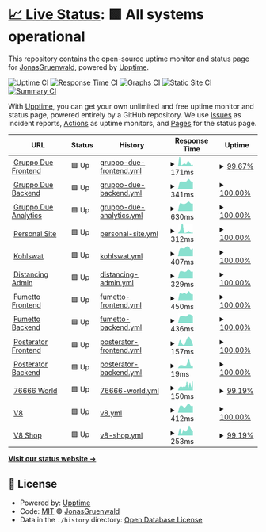 # [📈 Live Status](https://uptime.jonasg.me): <!--live status--> **🟩 All systems operational**

This repository contains the open-source uptime monitor and status page for [JonasGruenwald](jonasg.me), powered by [Upptime](https://github.com/upptime/upptime).

[![Uptime CI](https://github.com/JonasGruenwald/uptime-monitor/workflows/Uptime%20CI/badge.svg)](https://github.com/JonasGruenwald/uptime-monitor/actions?query=workflow%3A%22Uptime+CI%22)
[![Response Time CI](https://github.com/JonasGruenwald/uptime-monitor/workflows/Response%20Time%20CI/badge.svg)](https://github.com/JonasGruenwald/uptime-monitor/actions?query=workflow%3A%22Response+Time+CI%22)
[![Graphs CI](https://github.com/JonasGruenwald/uptime-monitor/workflows/Graphs%20CI/badge.svg)](https://github.com/JonasGruenwald/uptime-monitor/actions?query=workflow%3A%22Graphs+CI%22)
[![Static Site CI](https://github.com/JonasGruenwald/uptime-monitor/workflows/Static%20Site%20CI/badge.svg)](https://github.com/JonasGruenwald/uptime-monitor/actions?query=workflow%3A%22Static+Site+CI%22)
[![Summary CI](https://github.com/JonasGruenwald/uptime-monitor/workflows/Summary%20CI/badge.svg)](https://github.com/JonasGruenwald/uptime-monitor/actions?query=workflow%3A%22Summary+CI%22)

With [Upptime](https://upptime.js.org), you can get your own unlimited and free uptime monitor and status page, powered entirely by a GitHub repository. We use [Issues](https://github.com/JonasGruenwald/uptime-monitor/issues) as incident reports, [Actions](https://github.com/JonasGruenwald/uptime-monitor/actions) as uptime monitors, and [Pages](https://uptime.jonasg.me) for the status page.

<!--start: status pages-->
<!-- This summary is generated by Upptime (https://github.com/upptime/upptime) -->
<!-- Do not edit this manually, your changes will be overwritten -->
<!-- prettier-ignore -->
| URL | Status | History | Response Time | Uptime |
| --- | ------ | ------- | ------------- | ------ |
| <img alt="" src="https://favicons.githubusercontent.com/gruppo-due.com" height="13"> [Gruppo Due Frontend](https://gruppo-due.com/) | 🟩 Up | [gruppo-due-frontend.yml](https://github.com/JonasGruenwald/uptime-monitor/commits/HEAD/history/gruppo-due-frontend.yml) | <details><summary><img alt="Response time graph" src="./graphs/gruppo-due-frontend/response-time-week.png" height="20"> 171ms</summary><br><a href="https://uptime.jonasg.me/history/gruppo-due-frontend"><img alt="Response time 193" src="https://img.shields.io/endpoint?url=https%3A%2F%2Fraw.githubusercontent.com%2FJonasGruenwald%2Fuptime-monitor%2FHEAD%2Fapi%2Fgruppo-due-frontend%2Fresponse-time.json"></a><br><a href="https://uptime.jonasg.me/history/gruppo-due-frontend"><img alt="24-hour response time 85" src="https://img.shields.io/endpoint?url=https%3A%2F%2Fraw.githubusercontent.com%2FJonasGruenwald%2Fuptime-monitor%2FHEAD%2Fapi%2Fgruppo-due-frontend%2Fresponse-time-day.json"></a><br><a href="https://uptime.jonasg.me/history/gruppo-due-frontend"><img alt="7-day response time 171" src="https://img.shields.io/endpoint?url=https%3A%2F%2Fraw.githubusercontent.com%2FJonasGruenwald%2Fuptime-monitor%2FHEAD%2Fapi%2Fgruppo-due-frontend%2Fresponse-time-week.json"></a><br><a href="https://uptime.jonasg.me/history/gruppo-due-frontend"><img alt="30-day response time 159" src="https://img.shields.io/endpoint?url=https%3A%2F%2Fraw.githubusercontent.com%2FJonasGruenwald%2Fuptime-monitor%2FHEAD%2Fapi%2Fgruppo-due-frontend%2Fresponse-time-month.json"></a><br><a href="https://uptime.jonasg.me/history/gruppo-due-frontend"><img alt="1-year response time 193" src="https://img.shields.io/endpoint?url=https%3A%2F%2Fraw.githubusercontent.com%2FJonasGruenwald%2Fuptime-monitor%2FHEAD%2Fapi%2Fgruppo-due-frontend%2Fresponse-time-year.json"></a></details> | <details><summary><a href="https://uptime.jonasg.me/history/gruppo-due-frontend">99.67%</a></summary><a href="https://uptime.jonasg.me/history/gruppo-due-frontend"><img alt="All-time uptime 99.98%" src="https://img.shields.io/endpoint?url=https%3A%2F%2Fraw.githubusercontent.com%2FJonasGruenwald%2Fuptime-monitor%2FHEAD%2Fapi%2Fgruppo-due-frontend%2Fuptime.json"></a><br><a href="https://uptime.jonasg.me/history/gruppo-due-frontend"><img alt="24-hour uptime 100.00%" src="https://img.shields.io/endpoint?url=https%3A%2F%2Fraw.githubusercontent.com%2FJonasGruenwald%2Fuptime-monitor%2FHEAD%2Fapi%2Fgruppo-due-frontend%2Fuptime-day.json"></a><br><a href="https://uptime.jonasg.me/history/gruppo-due-frontend"><img alt="7-day uptime 99.67%" src="https://img.shields.io/endpoint?url=https%3A%2F%2Fraw.githubusercontent.com%2FJonasGruenwald%2Fuptime-monitor%2FHEAD%2Fapi%2Fgruppo-due-frontend%2Fuptime-week.json"></a><br><a href="https://uptime.jonasg.me/history/gruppo-due-frontend"><img alt="30-day uptime 99.92%" src="https://img.shields.io/endpoint?url=https%3A%2F%2Fraw.githubusercontent.com%2FJonasGruenwald%2Fuptime-monitor%2FHEAD%2Fapi%2Fgruppo-due-frontend%2Fuptime-month.json"></a><br><a href="https://uptime.jonasg.me/history/gruppo-due-frontend"><img alt="1-year uptime 99.98%" src="https://img.shields.io/endpoint?url=https%3A%2F%2Fraw.githubusercontent.com%2FJonasGruenwald%2Fuptime-monitor%2FHEAD%2Fapi%2Fgruppo-due-frontend%2Fuptime-year.json"></a></details>
| <img alt="" src="https://favicons.githubusercontent.com/flouz.mgmt.gruppo-due.com" height="13"> [Gruppo Due Backend](https://flouz.mgmt.gruppo-due.com/) | 🟩 Up | [gruppo-due-backend.yml](https://github.com/JonasGruenwald/uptime-monitor/commits/HEAD/history/gruppo-due-backend.yml) | <details><summary><img alt="Response time graph" src="./graphs/gruppo-due-backend/response-time-week.png" height="20"> 341ms</summary><br><a href="https://uptime.jonasg.me/history/gruppo-due-backend"><img alt="Response time 386" src="https://img.shields.io/endpoint?url=https%3A%2F%2Fraw.githubusercontent.com%2FJonasGruenwald%2Fuptime-monitor%2FHEAD%2Fapi%2Fgruppo-due-backend%2Fresponse-time.json"></a><br><a href="https://uptime.jonasg.me/history/gruppo-due-backend"><img alt="24-hour response time 306" src="https://img.shields.io/endpoint?url=https%3A%2F%2Fraw.githubusercontent.com%2FJonasGruenwald%2Fuptime-monitor%2FHEAD%2Fapi%2Fgruppo-due-backend%2Fresponse-time-day.json"></a><br><a href="https://uptime.jonasg.me/history/gruppo-due-backend"><img alt="7-day response time 341" src="https://img.shields.io/endpoint?url=https%3A%2F%2Fraw.githubusercontent.com%2FJonasGruenwald%2Fuptime-monitor%2FHEAD%2Fapi%2Fgruppo-due-backend%2Fresponse-time-week.json"></a><br><a href="https://uptime.jonasg.me/history/gruppo-due-backend"><img alt="30-day response time 381" src="https://img.shields.io/endpoint?url=https%3A%2F%2Fraw.githubusercontent.com%2FJonasGruenwald%2Fuptime-monitor%2FHEAD%2Fapi%2Fgruppo-due-backend%2Fresponse-time-month.json"></a><br><a href="https://uptime.jonasg.me/history/gruppo-due-backend"><img alt="1-year response time 386" src="https://img.shields.io/endpoint?url=https%3A%2F%2Fraw.githubusercontent.com%2FJonasGruenwald%2Fuptime-monitor%2FHEAD%2Fapi%2Fgruppo-due-backend%2Fresponse-time-year.json"></a></details> | <details><summary><a href="https://uptime.jonasg.me/history/gruppo-due-backend">100.00%</a></summary><a href="https://uptime.jonasg.me/history/gruppo-due-backend"><img alt="All-time uptime 99.98%" src="https://img.shields.io/endpoint?url=https%3A%2F%2Fraw.githubusercontent.com%2FJonasGruenwald%2Fuptime-monitor%2FHEAD%2Fapi%2Fgruppo-due-backend%2Fuptime.json"></a><br><a href="https://uptime.jonasg.me/history/gruppo-due-backend"><img alt="24-hour uptime 100.00%" src="https://img.shields.io/endpoint?url=https%3A%2F%2Fraw.githubusercontent.com%2FJonasGruenwald%2Fuptime-monitor%2FHEAD%2Fapi%2Fgruppo-due-backend%2Fuptime-day.json"></a><br><a href="https://uptime.jonasg.me/history/gruppo-due-backend"><img alt="7-day uptime 100.00%" src="https://img.shields.io/endpoint?url=https%3A%2F%2Fraw.githubusercontent.com%2FJonasGruenwald%2Fuptime-monitor%2FHEAD%2Fapi%2Fgruppo-due-backend%2Fuptime-week.json"></a><br><a href="https://uptime.jonasg.me/history/gruppo-due-backend"><img alt="30-day uptime 100.00%" src="https://img.shields.io/endpoint?url=https%3A%2F%2Fraw.githubusercontent.com%2FJonasGruenwald%2Fuptime-monitor%2FHEAD%2Fapi%2Fgruppo-due-backend%2Fuptime-month.json"></a><br><a href="https://uptime.jonasg.me/history/gruppo-due-backend"><img alt="1-year uptime 99.98%" src="https://img.shields.io/endpoint?url=https%3A%2F%2Fraw.githubusercontent.com%2FJonasGruenwald%2Fuptime-monitor%2FHEAD%2Fapi%2Fgruppo-due-backend%2Fuptime-year.json"></a></details>
| <img alt="" src="https://favicons.githubusercontent.com/analytics.mgmt.gruppo-due.com" height="13"> [Gruppo Due Analytics](https://analytics.mgmt.gruppo-due.com/) | 🟩 Up | [gruppo-due-analytics.yml](https://github.com/JonasGruenwald/uptime-monitor/commits/HEAD/history/gruppo-due-analytics.yml) | <details><summary><img alt="Response time graph" src="./graphs/gruppo-due-analytics/response-time-week.png" height="20"> 630ms</summary><br><a href="https://uptime.jonasg.me/history/gruppo-due-analytics"><img alt="Response time 706" src="https://img.shields.io/endpoint?url=https%3A%2F%2Fraw.githubusercontent.com%2FJonasGruenwald%2Fuptime-monitor%2FHEAD%2Fapi%2Fgruppo-due-analytics%2Fresponse-time.json"></a><br><a href="https://uptime.jonasg.me/history/gruppo-due-analytics"><img alt="24-hour response time 593" src="https://img.shields.io/endpoint?url=https%3A%2F%2Fraw.githubusercontent.com%2FJonasGruenwald%2Fuptime-monitor%2FHEAD%2Fapi%2Fgruppo-due-analytics%2Fresponse-time-day.json"></a><br><a href="https://uptime.jonasg.me/history/gruppo-due-analytics"><img alt="7-day response time 630" src="https://img.shields.io/endpoint?url=https%3A%2F%2Fraw.githubusercontent.com%2FJonasGruenwald%2Fuptime-monitor%2FHEAD%2Fapi%2Fgruppo-due-analytics%2Fresponse-time-week.json"></a><br><a href="https://uptime.jonasg.me/history/gruppo-due-analytics"><img alt="30-day response time 686" src="https://img.shields.io/endpoint?url=https%3A%2F%2Fraw.githubusercontent.com%2FJonasGruenwald%2Fuptime-monitor%2FHEAD%2Fapi%2Fgruppo-due-analytics%2Fresponse-time-month.json"></a><br><a href="https://uptime.jonasg.me/history/gruppo-due-analytics"><img alt="1-year response time 706" src="https://img.shields.io/endpoint?url=https%3A%2F%2Fraw.githubusercontent.com%2FJonasGruenwald%2Fuptime-monitor%2FHEAD%2Fapi%2Fgruppo-due-analytics%2Fresponse-time-year.json"></a></details> | <details><summary><a href="https://uptime.jonasg.me/history/gruppo-due-analytics">100.00%</a></summary><a href="https://uptime.jonasg.me/history/gruppo-due-analytics"><img alt="All-time uptime 100.00%" src="https://img.shields.io/endpoint?url=https%3A%2F%2Fraw.githubusercontent.com%2FJonasGruenwald%2Fuptime-monitor%2FHEAD%2Fapi%2Fgruppo-due-analytics%2Fuptime.json"></a><br><a href="https://uptime.jonasg.me/history/gruppo-due-analytics"><img alt="24-hour uptime 100.00%" src="https://img.shields.io/endpoint?url=https%3A%2F%2Fraw.githubusercontent.com%2FJonasGruenwald%2Fuptime-monitor%2FHEAD%2Fapi%2Fgruppo-due-analytics%2Fuptime-day.json"></a><br><a href="https://uptime.jonasg.me/history/gruppo-due-analytics"><img alt="7-day uptime 100.00%" src="https://img.shields.io/endpoint?url=https%3A%2F%2Fraw.githubusercontent.com%2FJonasGruenwald%2Fuptime-monitor%2FHEAD%2Fapi%2Fgruppo-due-analytics%2Fuptime-week.json"></a><br><a href="https://uptime.jonasg.me/history/gruppo-due-analytics"><img alt="30-day uptime 100.00%" src="https://img.shields.io/endpoint?url=https%3A%2F%2Fraw.githubusercontent.com%2FJonasGruenwald%2Fuptime-monitor%2FHEAD%2Fapi%2Fgruppo-due-analytics%2Fuptime-month.json"></a><br><a href="https://uptime.jonasg.me/history/gruppo-due-analytics"><img alt="1-year uptime 100.00%" src="https://img.shields.io/endpoint?url=https%3A%2F%2Fraw.githubusercontent.com%2FJonasGruenwald%2Fuptime-monitor%2FHEAD%2Fapi%2Fgruppo-due-analytics%2Fuptime-year.json"></a></details>
| <img alt="" src="https://favicons.githubusercontent.com/jonasg.me" height="13"> [Personal Site](https://jonasg.me/) | 🟩 Up | [personal-site.yml](https://github.com/JonasGruenwald/uptime-monitor/commits/HEAD/history/personal-site.yml) | <details><summary><img alt="Response time graph" src="./graphs/personal-site/response-time-week.png" height="20"> 312ms</summary><br><a href="https://uptime.jonasg.me/history/personal-site"><img alt="Response time 718" src="https://img.shields.io/endpoint?url=https%3A%2F%2Fraw.githubusercontent.com%2FJonasGruenwald%2Fuptime-monitor%2FHEAD%2Fapi%2Fpersonal-site%2Fresponse-time.json"></a><br><a href="https://uptime.jonasg.me/history/personal-site"><img alt="24-hour response time 80" src="https://img.shields.io/endpoint?url=https%3A%2F%2Fraw.githubusercontent.com%2FJonasGruenwald%2Fuptime-monitor%2FHEAD%2Fapi%2Fpersonal-site%2Fresponse-time-day.json"></a><br><a href="https://uptime.jonasg.me/history/personal-site"><img alt="7-day response time 312" src="https://img.shields.io/endpoint?url=https%3A%2F%2Fraw.githubusercontent.com%2FJonasGruenwald%2Fuptime-monitor%2FHEAD%2Fapi%2Fpersonal-site%2Fresponse-time-week.json"></a><br><a href="https://uptime.jonasg.me/history/personal-site"><img alt="30-day response time 322" src="https://img.shields.io/endpoint?url=https%3A%2F%2Fraw.githubusercontent.com%2FJonasGruenwald%2Fuptime-monitor%2FHEAD%2Fapi%2Fpersonal-site%2Fresponse-time-month.json"></a><br><a href="https://uptime.jonasg.me/history/personal-site"><img alt="1-year response time 718" src="https://img.shields.io/endpoint?url=https%3A%2F%2Fraw.githubusercontent.com%2FJonasGruenwald%2Fuptime-monitor%2FHEAD%2Fapi%2Fpersonal-site%2Fresponse-time-year.json"></a></details> | <details><summary><a href="https://uptime.jonasg.me/history/personal-site">100.00%</a></summary><a href="https://uptime.jonasg.me/history/personal-site"><img alt="All-time uptime 99.89%" src="https://img.shields.io/endpoint?url=https%3A%2F%2Fraw.githubusercontent.com%2FJonasGruenwald%2Fuptime-monitor%2FHEAD%2Fapi%2Fpersonal-site%2Fuptime.json"></a><br><a href="https://uptime.jonasg.me/history/personal-site"><img alt="24-hour uptime 100.00%" src="https://img.shields.io/endpoint?url=https%3A%2F%2Fraw.githubusercontent.com%2FJonasGruenwald%2Fuptime-monitor%2FHEAD%2Fapi%2Fpersonal-site%2Fuptime-day.json"></a><br><a href="https://uptime.jonasg.me/history/personal-site"><img alt="7-day uptime 100.00%" src="https://img.shields.io/endpoint?url=https%3A%2F%2Fraw.githubusercontent.com%2FJonasGruenwald%2Fuptime-monitor%2FHEAD%2Fapi%2Fpersonal-site%2Fuptime-week.json"></a><br><a href="https://uptime.jonasg.me/history/personal-site"><img alt="30-day uptime 99.89%" src="https://img.shields.io/endpoint?url=https%3A%2F%2Fraw.githubusercontent.com%2FJonasGruenwald%2Fuptime-monitor%2FHEAD%2Fapi%2Fpersonal-site%2Fuptime-month.json"></a><br><a href="https://uptime.jonasg.me/history/personal-site"><img alt="1-year uptime 99.89%" src="https://img.shields.io/endpoint?url=https%3A%2F%2Fraw.githubusercontent.com%2FJonasGruenwald%2Fuptime-monitor%2FHEAD%2Fapi%2Fpersonal-site%2Fuptime-year.json"></a></details>
| <img alt="" src="https://favicons.githubusercontent.com/kohlswat.studio" height="13"> [Kohlswat](https://kohlswat.studio/) | 🟩 Up | [kohlswat.yml](https://github.com/JonasGruenwald/uptime-monitor/commits/HEAD/history/kohlswat.yml) | <details><summary><img alt="Response time graph" src="./graphs/kohlswat/response-time-week.png" height="20"> 407ms</summary><br><a href="https://uptime.jonasg.me/history/kohlswat"><img alt="Response time 484" src="https://img.shields.io/endpoint?url=https%3A%2F%2Fraw.githubusercontent.com%2FJonasGruenwald%2Fuptime-monitor%2FHEAD%2Fapi%2Fkohlswat%2Fresponse-time.json"></a><br><a href="https://uptime.jonasg.me/history/kohlswat"><img alt="24-hour response time 385" src="https://img.shields.io/endpoint?url=https%3A%2F%2Fraw.githubusercontent.com%2FJonasGruenwald%2Fuptime-monitor%2FHEAD%2Fapi%2Fkohlswat%2Fresponse-time-day.json"></a><br><a href="https://uptime.jonasg.me/history/kohlswat"><img alt="7-day response time 407" src="https://img.shields.io/endpoint?url=https%3A%2F%2Fraw.githubusercontent.com%2FJonasGruenwald%2Fuptime-monitor%2FHEAD%2Fapi%2Fkohlswat%2Fresponse-time-week.json"></a><br><a href="https://uptime.jonasg.me/history/kohlswat"><img alt="30-day response time 446" src="https://img.shields.io/endpoint?url=https%3A%2F%2Fraw.githubusercontent.com%2FJonasGruenwald%2Fuptime-monitor%2FHEAD%2Fapi%2Fkohlswat%2Fresponse-time-month.json"></a><br><a href="https://uptime.jonasg.me/history/kohlswat"><img alt="1-year response time 484" src="https://img.shields.io/endpoint?url=https%3A%2F%2Fraw.githubusercontent.com%2FJonasGruenwald%2Fuptime-monitor%2FHEAD%2Fapi%2Fkohlswat%2Fresponse-time-year.json"></a></details> | <details><summary><a href="https://uptime.jonasg.me/history/kohlswat">100.00%</a></summary><a href="https://uptime.jonasg.me/history/kohlswat"><img alt="All-time uptime 99.93%" src="https://img.shields.io/endpoint?url=https%3A%2F%2Fraw.githubusercontent.com%2FJonasGruenwald%2Fuptime-monitor%2FHEAD%2Fapi%2Fkohlswat%2Fuptime.json"></a><br><a href="https://uptime.jonasg.me/history/kohlswat"><img alt="24-hour uptime 100.00%" src="https://img.shields.io/endpoint?url=https%3A%2F%2Fraw.githubusercontent.com%2FJonasGruenwald%2Fuptime-monitor%2FHEAD%2Fapi%2Fkohlswat%2Fuptime-day.json"></a><br><a href="https://uptime.jonasg.me/history/kohlswat"><img alt="7-day uptime 100.00%" src="https://img.shields.io/endpoint?url=https%3A%2F%2Fraw.githubusercontent.com%2FJonasGruenwald%2Fuptime-monitor%2FHEAD%2Fapi%2Fkohlswat%2Fuptime-week.json"></a><br><a href="https://uptime.jonasg.me/history/kohlswat"><img alt="30-day uptime 99.96%" src="https://img.shields.io/endpoint?url=https%3A%2F%2Fraw.githubusercontent.com%2FJonasGruenwald%2Fuptime-monitor%2FHEAD%2Fapi%2Fkohlswat%2Fuptime-month.json"></a><br><a href="https://uptime.jonasg.me/history/kohlswat"><img alt="1-year uptime 99.93%" src="https://img.shields.io/endpoint?url=https%3A%2F%2Fraw.githubusercontent.com%2FJonasGruenwald%2Fuptime-monitor%2FHEAD%2Fapi%2Fkohlswat%2Fuptime-year.json"></a></details>
| <img alt="" src="https://favicons.githubusercontent.com/admin.distancing.space" height="13"> [Distancing Admin](https://admin.distancing.space) | 🟩 Up | [distancing-admin.yml](https://github.com/JonasGruenwald/uptime-monitor/commits/HEAD/history/distancing-admin.yml) | <details><summary><img alt="Response time graph" src="./graphs/distancing-admin/response-time-week.png" height="20"> 329ms</summary><br><a href="https://uptime.jonasg.me/history/distancing-admin"><img alt="Response time 386" src="https://img.shields.io/endpoint?url=https%3A%2F%2Fraw.githubusercontent.com%2FJonasGruenwald%2Fuptime-monitor%2FHEAD%2Fapi%2Fdistancing-admin%2Fresponse-time.json"></a><br><a href="https://uptime.jonasg.me/history/distancing-admin"><img alt="24-hour response time 307" src="https://img.shields.io/endpoint?url=https%3A%2F%2Fraw.githubusercontent.com%2FJonasGruenwald%2Fuptime-monitor%2FHEAD%2Fapi%2Fdistancing-admin%2Fresponse-time-day.json"></a><br><a href="https://uptime.jonasg.me/history/distancing-admin"><img alt="7-day response time 329" src="https://img.shields.io/endpoint?url=https%3A%2F%2Fraw.githubusercontent.com%2FJonasGruenwald%2Fuptime-monitor%2FHEAD%2Fapi%2Fdistancing-admin%2Fresponse-time-week.json"></a><br><a href="https://uptime.jonasg.me/history/distancing-admin"><img alt="30-day response time 374" src="https://img.shields.io/endpoint?url=https%3A%2F%2Fraw.githubusercontent.com%2FJonasGruenwald%2Fuptime-monitor%2FHEAD%2Fapi%2Fdistancing-admin%2Fresponse-time-month.json"></a><br><a href="https://uptime.jonasg.me/history/distancing-admin"><img alt="1-year response time 386" src="https://img.shields.io/endpoint?url=https%3A%2F%2Fraw.githubusercontent.com%2FJonasGruenwald%2Fuptime-monitor%2FHEAD%2Fapi%2Fdistancing-admin%2Fresponse-time-year.json"></a></details> | <details><summary><a href="https://uptime.jonasg.me/history/distancing-admin">100.00%</a></summary><a href="https://uptime.jonasg.me/history/distancing-admin"><img alt="All-time uptime 100.00%" src="https://img.shields.io/endpoint?url=https%3A%2F%2Fraw.githubusercontent.com%2FJonasGruenwald%2Fuptime-monitor%2FHEAD%2Fapi%2Fdistancing-admin%2Fuptime.json"></a><br><a href="https://uptime.jonasg.me/history/distancing-admin"><img alt="24-hour uptime 100.00%" src="https://img.shields.io/endpoint?url=https%3A%2F%2Fraw.githubusercontent.com%2FJonasGruenwald%2Fuptime-monitor%2FHEAD%2Fapi%2Fdistancing-admin%2Fuptime-day.json"></a><br><a href="https://uptime.jonasg.me/history/distancing-admin"><img alt="7-day uptime 100.00%" src="https://img.shields.io/endpoint?url=https%3A%2F%2Fraw.githubusercontent.com%2FJonasGruenwald%2Fuptime-monitor%2FHEAD%2Fapi%2Fdistancing-admin%2Fuptime-week.json"></a><br><a href="https://uptime.jonasg.me/history/distancing-admin"><img alt="30-day uptime 100.00%" src="https://img.shields.io/endpoint?url=https%3A%2F%2Fraw.githubusercontent.com%2FJonasGruenwald%2Fuptime-monitor%2FHEAD%2Fapi%2Fdistancing-admin%2Fuptime-month.json"></a><br><a href="https://uptime.jonasg.me/history/distancing-admin"><img alt="1-year uptime 100.00%" src="https://img.shields.io/endpoint?url=https%3A%2F%2Fraw.githubusercontent.com%2FJonasGruenwald%2Fuptime-monitor%2FHEAD%2Fapi%2Fdistancing-admin%2Fuptime-year.json"></a></details>
| <img alt="" src="https://favicons.githubusercontent.com/fumetto.ch" height="13"> [Fumetto Frontend](https://fumetto.ch/) | 🟩 Up | [fumetto-frontend.yml](https://github.com/JonasGruenwald/uptime-monitor/commits/HEAD/history/fumetto-frontend.yml) | <details><summary><img alt="Response time graph" src="./graphs/fumetto-frontend/response-time-week.png" height="20"> 450ms</summary><br><a href="https://uptime.jonasg.me/history/fumetto-frontend"><img alt="Response time 479" src="https://img.shields.io/endpoint?url=https%3A%2F%2Fraw.githubusercontent.com%2FJonasGruenwald%2Fuptime-monitor%2FHEAD%2Fapi%2Ffumetto-frontend%2Fresponse-time.json"></a><br><a href="https://uptime.jonasg.me/history/fumetto-frontend"><img alt="24-hour response time 384" src="https://img.shields.io/endpoint?url=https%3A%2F%2Fraw.githubusercontent.com%2FJonasGruenwald%2Fuptime-monitor%2FHEAD%2Fapi%2Ffumetto-frontend%2Fresponse-time-day.json"></a><br><a href="https://uptime.jonasg.me/history/fumetto-frontend"><img alt="7-day response time 450" src="https://img.shields.io/endpoint?url=https%3A%2F%2Fraw.githubusercontent.com%2FJonasGruenwald%2Fuptime-monitor%2FHEAD%2Fapi%2Ffumetto-frontend%2Fresponse-time-week.json"></a><br><a href="https://uptime.jonasg.me/history/fumetto-frontend"><img alt="30-day response time 473" src="https://img.shields.io/endpoint?url=https%3A%2F%2Fraw.githubusercontent.com%2FJonasGruenwald%2Fuptime-monitor%2FHEAD%2Fapi%2Ffumetto-frontend%2Fresponse-time-month.json"></a><br><a href="https://uptime.jonasg.me/history/fumetto-frontend"><img alt="1-year response time 479" src="https://img.shields.io/endpoint?url=https%3A%2F%2Fraw.githubusercontent.com%2FJonasGruenwald%2Fuptime-monitor%2FHEAD%2Fapi%2Ffumetto-frontend%2Fresponse-time-year.json"></a></details> | <details><summary><a href="https://uptime.jonasg.me/history/fumetto-frontend">100.00%</a></summary><a href="https://uptime.jonasg.me/history/fumetto-frontend"><img alt="All-time uptime 99.98%" src="https://img.shields.io/endpoint?url=https%3A%2F%2Fraw.githubusercontent.com%2FJonasGruenwald%2Fuptime-monitor%2FHEAD%2Fapi%2Ffumetto-frontend%2Fuptime.json"></a><br><a href="https://uptime.jonasg.me/history/fumetto-frontend"><img alt="24-hour uptime 100.00%" src="https://img.shields.io/endpoint?url=https%3A%2F%2Fraw.githubusercontent.com%2FJonasGruenwald%2Fuptime-monitor%2FHEAD%2Fapi%2Ffumetto-frontend%2Fuptime-day.json"></a><br><a href="https://uptime.jonasg.me/history/fumetto-frontend"><img alt="7-day uptime 100.00%" src="https://img.shields.io/endpoint?url=https%3A%2F%2Fraw.githubusercontent.com%2FJonasGruenwald%2Fuptime-monitor%2FHEAD%2Fapi%2Ffumetto-frontend%2Fuptime-week.json"></a><br><a href="https://uptime.jonasg.me/history/fumetto-frontend"><img alt="30-day uptime 100.00%" src="https://img.shields.io/endpoint?url=https%3A%2F%2Fraw.githubusercontent.com%2FJonasGruenwald%2Fuptime-monitor%2FHEAD%2Fapi%2Ffumetto-frontend%2Fuptime-month.json"></a><br><a href="https://uptime.jonasg.me/history/fumetto-frontend"><img alt="1-year uptime 99.98%" src="https://img.shields.io/endpoint?url=https%3A%2F%2Fraw.githubusercontent.com%2FJonasGruenwald%2Fuptime-monitor%2FHEAD%2Fapi%2Ffumetto-frontend%2Fuptime-year.json"></a></details>
| <img alt="" src="https://favicons.githubusercontent.com/admin.fumetto.ch" height="13"> [Fumetto Backend](https://admin.fumetto.ch/admin) | 🟩 Up | [fumetto-backend.yml](https://github.com/JonasGruenwald/uptime-monitor/commits/HEAD/history/fumetto-backend.yml) | <details><summary><img alt="Response time graph" src="./graphs/fumetto-backend/response-time-week.png" height="20"> 436ms</summary><br><a href="https://uptime.jonasg.me/history/fumetto-backend"><img alt="Response time 517" src="https://img.shields.io/endpoint?url=https%3A%2F%2Fraw.githubusercontent.com%2FJonasGruenwald%2Fuptime-monitor%2FHEAD%2Fapi%2Ffumetto-backend%2Fresponse-time.json"></a><br><a href="https://uptime.jonasg.me/history/fumetto-backend"><img alt="24-hour response time 404" src="https://img.shields.io/endpoint?url=https%3A%2F%2Fraw.githubusercontent.com%2FJonasGruenwald%2Fuptime-monitor%2FHEAD%2Fapi%2Ffumetto-backend%2Fresponse-time-day.json"></a><br><a href="https://uptime.jonasg.me/history/fumetto-backend"><img alt="7-day response time 436" src="https://img.shields.io/endpoint?url=https%3A%2F%2Fraw.githubusercontent.com%2FJonasGruenwald%2Fuptime-monitor%2FHEAD%2Fapi%2Ffumetto-backend%2Fresponse-time-week.json"></a><br><a href="https://uptime.jonasg.me/history/fumetto-backend"><img alt="30-day response time 494" src="https://img.shields.io/endpoint?url=https%3A%2F%2Fraw.githubusercontent.com%2FJonasGruenwald%2Fuptime-monitor%2FHEAD%2Fapi%2Ffumetto-backend%2Fresponse-time-month.json"></a><br><a href="https://uptime.jonasg.me/history/fumetto-backend"><img alt="1-year response time 517" src="https://img.shields.io/endpoint?url=https%3A%2F%2Fraw.githubusercontent.com%2FJonasGruenwald%2Fuptime-monitor%2FHEAD%2Fapi%2Ffumetto-backend%2Fresponse-time-year.json"></a></details> | <details><summary><a href="https://uptime.jonasg.me/history/fumetto-backend">100.00%</a></summary><a href="https://uptime.jonasg.me/history/fumetto-backend"><img alt="All-time uptime 99.98%" src="https://img.shields.io/endpoint?url=https%3A%2F%2Fraw.githubusercontent.com%2FJonasGruenwald%2Fuptime-monitor%2FHEAD%2Fapi%2Ffumetto-backend%2Fuptime.json"></a><br><a href="https://uptime.jonasg.me/history/fumetto-backend"><img alt="24-hour uptime 100.00%" src="https://img.shields.io/endpoint?url=https%3A%2F%2Fraw.githubusercontent.com%2FJonasGruenwald%2Fuptime-monitor%2FHEAD%2Fapi%2Ffumetto-backend%2Fuptime-day.json"></a><br><a href="https://uptime.jonasg.me/history/fumetto-backend"><img alt="7-day uptime 100.00%" src="https://img.shields.io/endpoint?url=https%3A%2F%2Fraw.githubusercontent.com%2FJonasGruenwald%2Fuptime-monitor%2FHEAD%2Fapi%2Ffumetto-backend%2Fuptime-week.json"></a><br><a href="https://uptime.jonasg.me/history/fumetto-backend"><img alt="30-day uptime 100.00%" src="https://img.shields.io/endpoint?url=https%3A%2F%2Fraw.githubusercontent.com%2FJonasGruenwald%2Fuptime-monitor%2FHEAD%2Fapi%2Ffumetto-backend%2Fuptime-month.json"></a><br><a href="https://uptime.jonasg.me/history/fumetto-backend"><img alt="1-year uptime 99.98%" src="https://img.shields.io/endpoint?url=https%3A%2F%2Fraw.githubusercontent.com%2FJonasGruenwald%2Fuptime-monitor%2FHEAD%2Fapi%2Ffumetto-backend%2Fuptime-year.json"></a></details>
| <img alt="" src="https://favicons.githubusercontent.com/poster.coalandice.org" height="13"> [Posterator Frontend](https://poster.coalandice.org/) | 🟩 Up | [posterator-frontend.yml](https://github.com/JonasGruenwald/uptime-monitor/commits/HEAD/history/posterator-frontend.yml) | <details><summary><img alt="Response time graph" src="./graphs/posterator-frontend/response-time-week.png" height="20"> 157ms</summary><br><a href="https://uptime.jonasg.me/history/posterator-frontend"><img alt="Response time 166" src="https://img.shields.io/endpoint?url=https%3A%2F%2Fraw.githubusercontent.com%2FJonasGruenwald%2Fuptime-monitor%2FHEAD%2Fapi%2Fposterator-frontend%2Fresponse-time.json"></a><br><a href="https://uptime.jonasg.me/history/posterator-frontend"><img alt="24-hour response time 37" src="https://img.shields.io/endpoint?url=https%3A%2F%2Fraw.githubusercontent.com%2FJonasGruenwald%2Fuptime-monitor%2FHEAD%2Fapi%2Fposterator-frontend%2Fresponse-time-day.json"></a><br><a href="https://uptime.jonasg.me/history/posterator-frontend"><img alt="7-day response time 157" src="https://img.shields.io/endpoint?url=https%3A%2F%2Fraw.githubusercontent.com%2FJonasGruenwald%2Fuptime-monitor%2FHEAD%2Fapi%2Fposterator-frontend%2Fresponse-time-week.json"></a><br><a href="https://uptime.jonasg.me/history/posterator-frontend"><img alt="30-day response time 171" src="https://img.shields.io/endpoint?url=https%3A%2F%2Fraw.githubusercontent.com%2FJonasGruenwald%2Fuptime-monitor%2FHEAD%2Fapi%2Fposterator-frontend%2Fresponse-time-month.json"></a><br><a href="https://uptime.jonasg.me/history/posterator-frontend"><img alt="1-year response time 166" src="https://img.shields.io/endpoint?url=https%3A%2F%2Fraw.githubusercontent.com%2FJonasGruenwald%2Fuptime-monitor%2FHEAD%2Fapi%2Fposterator-frontend%2Fresponse-time-year.json"></a></details> | <details><summary><a href="https://uptime.jonasg.me/history/posterator-frontend">100.00%</a></summary><a href="https://uptime.jonasg.me/history/posterator-frontend"><img alt="All-time uptime 100.00%" src="https://img.shields.io/endpoint?url=https%3A%2F%2Fraw.githubusercontent.com%2FJonasGruenwald%2Fuptime-monitor%2FHEAD%2Fapi%2Fposterator-frontend%2Fuptime.json"></a><br><a href="https://uptime.jonasg.me/history/posterator-frontend"><img alt="24-hour uptime 100.00%" src="https://img.shields.io/endpoint?url=https%3A%2F%2Fraw.githubusercontent.com%2FJonasGruenwald%2Fuptime-monitor%2FHEAD%2Fapi%2Fposterator-frontend%2Fuptime-day.json"></a><br><a href="https://uptime.jonasg.me/history/posterator-frontend"><img alt="7-day uptime 100.00%" src="https://img.shields.io/endpoint?url=https%3A%2F%2Fraw.githubusercontent.com%2FJonasGruenwald%2Fuptime-monitor%2FHEAD%2Fapi%2Fposterator-frontend%2Fuptime-week.json"></a><br><a href="https://uptime.jonasg.me/history/posterator-frontend"><img alt="30-day uptime 100.00%" src="https://img.shields.io/endpoint?url=https%3A%2F%2Fraw.githubusercontent.com%2FJonasGruenwald%2Fuptime-monitor%2FHEAD%2Fapi%2Fposterator-frontend%2Fuptime-month.json"></a><br><a href="https://uptime.jonasg.me/history/posterator-frontend"><img alt="1-year uptime 100.00%" src="https://img.shields.io/endpoint?url=https%3A%2F%2Fraw.githubusercontent.com%2FJonasGruenwald%2Fuptime-monitor%2FHEAD%2Fapi%2Fposterator-frontend%2Fuptime-year.json"></a></details>
| <img alt="" src="https://favicons.githubusercontent.com/poster.coalandice.org" height="13"> [Posterator Backend](https://poster.coalandice.org/backend/admin) | 🟩 Up | [posterator-backend.yml](https://github.com/JonasGruenwald/uptime-monitor/commits/HEAD/history/posterator-backend.yml) | <details><summary><img alt="Response time graph" src="./graphs/posterator-backend/response-time-week.png" height="20"> 19ms</summary><br><a href="https://uptime.jonasg.me/history/posterator-backend"><img alt="Response time 28" src="https://img.shields.io/endpoint?url=https%3A%2F%2Fraw.githubusercontent.com%2FJonasGruenwald%2Fuptime-monitor%2FHEAD%2Fapi%2Fposterator-backend%2Fresponse-time.json"></a><br><a href="https://uptime.jonasg.me/history/posterator-backend"><img alt="24-hour response time 12" src="https://img.shields.io/endpoint?url=https%3A%2F%2Fraw.githubusercontent.com%2FJonasGruenwald%2Fuptime-monitor%2FHEAD%2Fapi%2Fposterator-backend%2Fresponse-time-day.json"></a><br><a href="https://uptime.jonasg.me/history/posterator-backend"><img alt="7-day response time 19" src="https://img.shields.io/endpoint?url=https%3A%2F%2Fraw.githubusercontent.com%2FJonasGruenwald%2Fuptime-monitor%2FHEAD%2Fapi%2Fposterator-backend%2Fresponse-time-week.json"></a><br><a href="https://uptime.jonasg.me/history/posterator-backend"><img alt="30-day response time 28" src="https://img.shields.io/endpoint?url=https%3A%2F%2Fraw.githubusercontent.com%2FJonasGruenwald%2Fuptime-monitor%2FHEAD%2Fapi%2Fposterator-backend%2Fresponse-time-month.json"></a><br><a href="https://uptime.jonasg.me/history/posterator-backend"><img alt="1-year response time 28" src="https://img.shields.io/endpoint?url=https%3A%2F%2Fraw.githubusercontent.com%2FJonasGruenwald%2Fuptime-monitor%2FHEAD%2Fapi%2Fposterator-backend%2Fresponse-time-year.json"></a></details> | <details><summary><a href="https://uptime.jonasg.me/history/posterator-backend">100.00%</a></summary><a href="https://uptime.jonasg.me/history/posterator-backend"><img alt="All-time uptime 100.00%" src="https://img.shields.io/endpoint?url=https%3A%2F%2Fraw.githubusercontent.com%2FJonasGruenwald%2Fuptime-monitor%2FHEAD%2Fapi%2Fposterator-backend%2Fuptime.json"></a><br><a href="https://uptime.jonasg.me/history/posterator-backend"><img alt="24-hour uptime 100.00%" src="https://img.shields.io/endpoint?url=https%3A%2F%2Fraw.githubusercontent.com%2FJonasGruenwald%2Fuptime-monitor%2FHEAD%2Fapi%2Fposterator-backend%2Fuptime-day.json"></a><br><a href="https://uptime.jonasg.me/history/posterator-backend"><img alt="7-day uptime 100.00%" src="https://img.shields.io/endpoint?url=https%3A%2F%2Fraw.githubusercontent.com%2FJonasGruenwald%2Fuptime-monitor%2FHEAD%2Fapi%2Fposterator-backend%2Fuptime-week.json"></a><br><a href="https://uptime.jonasg.me/history/posterator-backend"><img alt="30-day uptime 100.00%" src="https://img.shields.io/endpoint?url=https%3A%2F%2Fraw.githubusercontent.com%2FJonasGruenwald%2Fuptime-monitor%2FHEAD%2Fapi%2Fposterator-backend%2Fuptime-month.json"></a><br><a href="https://uptime.jonasg.me/history/posterator-backend"><img alt="1-year uptime 100.00%" src="https://img.shields.io/endpoint?url=https%3A%2F%2Fraw.githubusercontent.com%2FJonasGruenwald%2Fuptime-monitor%2FHEAD%2Fapi%2Fposterator-backend%2Fuptime-year.json"></a></details>
| <img alt="" src="https://favicons.githubusercontent.com/76666.world" height="13"> [76666 World](https://76666.world/) | 🟩 Up | [76666-world.yml](https://github.com/JonasGruenwald/uptime-monitor/commits/HEAD/history/76666-world.yml) | <details><summary><img alt="Response time graph" src="./graphs/76666-world/response-time-week.png" height="20"> 150ms</summary><br><a href="https://uptime.jonasg.me/history/76666-world"><img alt="Response time 252" src="https://img.shields.io/endpoint?url=https%3A%2F%2Fraw.githubusercontent.com%2FJonasGruenwald%2Fuptime-monitor%2FHEAD%2Fapi%2F76666-world%2Fresponse-time.json"></a><br><a href="https://uptime.jonasg.me/history/76666-world"><img alt="24-hour response time 294" src="https://img.shields.io/endpoint?url=https%3A%2F%2Fraw.githubusercontent.com%2FJonasGruenwald%2Fuptime-monitor%2FHEAD%2Fapi%2F76666-world%2Fresponse-time-day.json"></a><br><a href="https://uptime.jonasg.me/history/76666-world"><img alt="7-day response time 150" src="https://img.shields.io/endpoint?url=https%3A%2F%2Fraw.githubusercontent.com%2FJonasGruenwald%2Fuptime-monitor%2FHEAD%2Fapi%2F76666-world%2Fresponse-time-week.json"></a><br><a href="https://uptime.jonasg.me/history/76666-world"><img alt="30-day response time 195" src="https://img.shields.io/endpoint?url=https%3A%2F%2Fraw.githubusercontent.com%2FJonasGruenwald%2Fuptime-monitor%2FHEAD%2Fapi%2F76666-world%2Fresponse-time-month.json"></a><br><a href="https://uptime.jonasg.me/history/76666-world"><img alt="1-year response time 252" src="https://img.shields.io/endpoint?url=https%3A%2F%2Fraw.githubusercontent.com%2FJonasGruenwald%2Fuptime-monitor%2FHEAD%2Fapi%2F76666-world%2Fresponse-time-year.json"></a></details> | <details><summary><a href="https://uptime.jonasg.me/history/76666-world">99.19%</a></summary><a href="https://uptime.jonasg.me/history/76666-world"><img alt="All-time uptime 99.93%" src="https://img.shields.io/endpoint?url=https%3A%2F%2Fraw.githubusercontent.com%2FJonasGruenwald%2Fuptime-monitor%2FHEAD%2Fapi%2F76666-world%2Fuptime.json"></a><br><a href="https://uptime.jonasg.me/history/76666-world"><img alt="24-hour uptime 100.00%" src="https://img.shields.io/endpoint?url=https%3A%2F%2Fraw.githubusercontent.com%2FJonasGruenwald%2Fuptime-monitor%2FHEAD%2Fapi%2F76666-world%2Fuptime-day.json"></a><br><a href="https://uptime.jonasg.me/history/76666-world"><img alt="7-day uptime 99.19%" src="https://img.shields.io/endpoint?url=https%3A%2F%2Fraw.githubusercontent.com%2FJonasGruenwald%2Fuptime-monitor%2FHEAD%2Fapi%2F76666-world%2Fuptime-week.json"></a><br><a href="https://uptime.jonasg.me/history/76666-world"><img alt="30-day uptime 99.81%" src="https://img.shields.io/endpoint?url=https%3A%2F%2Fraw.githubusercontent.com%2FJonasGruenwald%2Fuptime-monitor%2FHEAD%2Fapi%2F76666-world%2Fuptime-month.json"></a><br><a href="https://uptime.jonasg.me/history/76666-world"><img alt="1-year uptime 99.93%" src="https://img.shields.io/endpoint?url=https%3A%2F%2Fraw.githubusercontent.com%2FJonasGruenwald%2Fuptime-monitor%2FHEAD%2Fapi%2F76666-world%2Fuptime-year.json"></a></details>
| <img alt="" src="https://favicons.githubusercontent.com/viktoria8.de" height="13"> [V8](http://viktoria8.de/) | 🟩 Up | [v8.yml](https://github.com/JonasGruenwald/uptime-monitor/commits/HEAD/history/v8.yml) | <details><summary><img alt="Response time graph" src="./graphs/v8/response-time-week.png" height="20"> 412ms</summary><br><a href="https://uptime.jonasg.me/history/v8"><img alt="Response time 413" src="https://img.shields.io/endpoint?url=https%3A%2F%2Fraw.githubusercontent.com%2FJonasGruenwald%2Fuptime-monitor%2FHEAD%2Fapi%2Fv8%2Fresponse-time.json"></a><br><a href="https://uptime.jonasg.me/history/v8"><img alt="24-hour response time 399" src="https://img.shields.io/endpoint?url=https%3A%2F%2Fraw.githubusercontent.com%2FJonasGruenwald%2Fuptime-monitor%2FHEAD%2Fapi%2Fv8%2Fresponse-time-day.json"></a><br><a href="https://uptime.jonasg.me/history/v8"><img alt="7-day response time 412" src="https://img.shields.io/endpoint?url=https%3A%2F%2Fraw.githubusercontent.com%2FJonasGruenwald%2Fuptime-monitor%2FHEAD%2Fapi%2Fv8%2Fresponse-time-week.json"></a><br><a href="https://uptime.jonasg.me/history/v8"><img alt="30-day response time 425" src="https://img.shields.io/endpoint?url=https%3A%2F%2Fraw.githubusercontent.com%2FJonasGruenwald%2Fuptime-monitor%2FHEAD%2Fapi%2Fv8%2Fresponse-time-month.json"></a><br><a href="https://uptime.jonasg.me/history/v8"><img alt="1-year response time 413" src="https://img.shields.io/endpoint?url=https%3A%2F%2Fraw.githubusercontent.com%2FJonasGruenwald%2Fuptime-monitor%2FHEAD%2Fapi%2Fv8%2Fresponse-time-year.json"></a></details> | <details><summary><a href="https://uptime.jonasg.me/history/v8">100.00%</a></summary><a href="https://uptime.jonasg.me/history/v8"><img alt="All-time uptime 100.00%" src="https://img.shields.io/endpoint?url=https%3A%2F%2Fraw.githubusercontent.com%2FJonasGruenwald%2Fuptime-monitor%2FHEAD%2Fapi%2Fv8%2Fuptime.json"></a><br><a href="https://uptime.jonasg.me/history/v8"><img alt="24-hour uptime 100.00%" src="https://img.shields.io/endpoint?url=https%3A%2F%2Fraw.githubusercontent.com%2FJonasGruenwald%2Fuptime-monitor%2FHEAD%2Fapi%2Fv8%2Fuptime-day.json"></a><br><a href="https://uptime.jonasg.me/history/v8"><img alt="7-day uptime 100.00%" src="https://img.shields.io/endpoint?url=https%3A%2F%2Fraw.githubusercontent.com%2FJonasGruenwald%2Fuptime-monitor%2FHEAD%2Fapi%2Fv8%2Fuptime-week.json"></a><br><a href="https://uptime.jonasg.me/history/v8"><img alt="30-day uptime 100.00%" src="https://img.shields.io/endpoint?url=https%3A%2F%2Fraw.githubusercontent.com%2FJonasGruenwald%2Fuptime-monitor%2FHEAD%2Fapi%2Fv8%2Fuptime-month.json"></a><br><a href="https://uptime.jonasg.me/history/v8"><img alt="1-year uptime 100.00%" src="https://img.shields.io/endpoint?url=https%3A%2F%2Fraw.githubusercontent.com%2FJonasGruenwald%2Fuptime-monitor%2FHEAD%2Fapi%2Fv8%2Fuptime-year.json"></a></details>
| <img alt="" src="https://favicons.githubusercontent.com/shop.viktoria8.de" height="13"> [V8 Shop](https://shop.viktoria8.de/) | 🟩 Up | [v8-shop.yml](https://github.com/JonasGruenwald/uptime-monitor/commits/HEAD/history/v8-shop.yml) | <details><summary><img alt="Response time graph" src="./graphs/v8-shop/response-time-week.png" height="20"> 253ms</summary><br><a href="https://uptime.jonasg.me/history/v8-shop"><img alt="Response time 361" src="https://img.shields.io/endpoint?url=https%3A%2F%2Fraw.githubusercontent.com%2FJonasGruenwald%2Fuptime-monitor%2FHEAD%2Fapi%2Fv8-shop%2Fresponse-time.json"></a><br><a href="https://uptime.jonasg.me/history/v8-shop"><img alt="24-hour response time 197" src="https://img.shields.io/endpoint?url=https%3A%2F%2Fraw.githubusercontent.com%2FJonasGruenwald%2Fuptime-monitor%2FHEAD%2Fapi%2Fv8-shop%2Fresponse-time-day.json"></a><br><a href="https://uptime.jonasg.me/history/v8-shop"><img alt="7-day response time 253" src="https://img.shields.io/endpoint?url=https%3A%2F%2Fraw.githubusercontent.com%2FJonasGruenwald%2Fuptime-monitor%2FHEAD%2Fapi%2Fv8-shop%2Fresponse-time-week.json"></a><br><a href="https://uptime.jonasg.me/history/v8-shop"><img alt="30-day response time 356" src="https://img.shields.io/endpoint?url=https%3A%2F%2Fraw.githubusercontent.com%2FJonasGruenwald%2Fuptime-monitor%2FHEAD%2Fapi%2Fv8-shop%2Fresponse-time-month.json"></a><br><a href="https://uptime.jonasg.me/history/v8-shop"><img alt="1-year response time 361" src="https://img.shields.io/endpoint?url=https%3A%2F%2Fraw.githubusercontent.com%2FJonasGruenwald%2Fuptime-monitor%2FHEAD%2Fapi%2Fv8-shop%2Fresponse-time-year.json"></a></details> | <details><summary><a href="https://uptime.jonasg.me/history/v8-shop">99.19%</a></summary><a href="https://uptime.jonasg.me/history/v8-shop"><img alt="All-time uptime 99.92%" src="https://img.shields.io/endpoint?url=https%3A%2F%2Fraw.githubusercontent.com%2FJonasGruenwald%2Fuptime-monitor%2FHEAD%2Fapi%2Fv8-shop%2Fuptime.json"></a><br><a href="https://uptime.jonasg.me/history/v8-shop"><img alt="24-hour uptime 100.00%" src="https://img.shields.io/endpoint?url=https%3A%2F%2Fraw.githubusercontent.com%2FJonasGruenwald%2Fuptime-monitor%2FHEAD%2Fapi%2Fv8-shop%2Fuptime-day.json"></a><br><a href="https://uptime.jonasg.me/history/v8-shop"><img alt="7-day uptime 99.19%" src="https://img.shields.io/endpoint?url=https%3A%2F%2Fraw.githubusercontent.com%2FJonasGruenwald%2Fuptime-monitor%2FHEAD%2Fapi%2Fv8-shop%2Fuptime-week.json"></a><br><a href="https://uptime.jonasg.me/history/v8-shop"><img alt="30-day uptime 99.75%" src="https://img.shields.io/endpoint?url=https%3A%2F%2Fraw.githubusercontent.com%2FJonasGruenwald%2Fuptime-monitor%2FHEAD%2Fapi%2Fv8-shop%2Fuptime-month.json"></a><br><a href="https://uptime.jonasg.me/history/v8-shop"><img alt="1-year uptime 99.92%" src="https://img.shields.io/endpoint?url=https%3A%2F%2Fraw.githubusercontent.com%2FJonasGruenwald%2Fuptime-monitor%2FHEAD%2Fapi%2Fv8-shop%2Fuptime-year.json"></a></details>

<!--end: status pages-->

[**Visit our status website →**](https://uptime.jonasg.me)

## 📄 License

- Powered by: [Upptime](https://github.com/upptime/upptime)
- Code: [MIT](./LICENSE) © [JonasGruenwald](jonasg.me)
- Data in the `./history` directory: [Open Database License](https://opendatacommons.org/licenses/odbl/1-0/)
